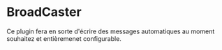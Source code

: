 # BroadCaster
 Ce plugin fera en sorte d'écrire des messages automatiques au moment souhaitez et entièremenet configurable.
